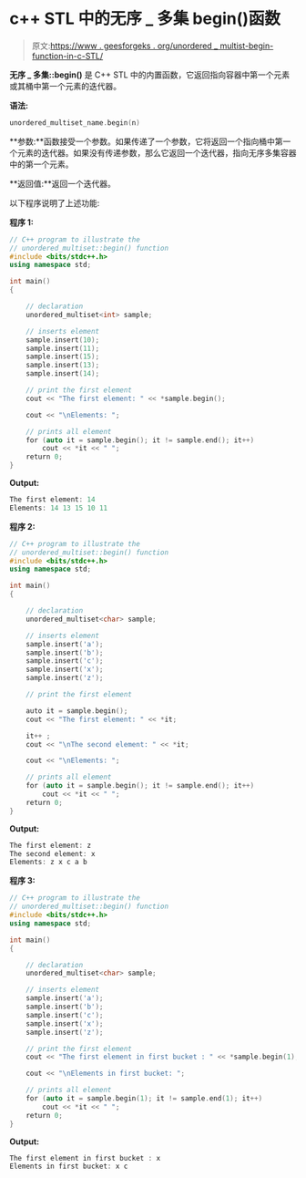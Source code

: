 # c++ STL 中的无序 _ 多集 begin()函数

> 原文:[https://www . geesforgeks . org/unordered _ multist-begin-function-in-c-STL/](https://www.geeksforgeeks.org/unordered_multiset-begin-function-in-c-stl/)

**无序 _ 多集::begin()** 是 C++ STL 中的内置函数，它返回指向容器中第一个元素或其桶中第一个元素的迭代器。

**语法:**

```cpp
unordered_multiset_name.begin(n)
```

**参数:**函数接受一个参数。如果传递了一个参数，它将返回一个指向桶中第一个元素的迭代器。如果没有传递参数，那么它返回一个迭代器，指向无序多集容器中的第一个元素。

**返回值:**返回一个迭代器。

以下程序说明了上述功能:

**程序 1:**

```cpp
// C++ program to illustrate the
// unordered_multiset::begin() function
#include <bits/stdc++.h>
using namespace std;

int main()
{

    // declaration
    unordered_multiset<int> sample;

    // inserts element
    sample.insert(10);
    sample.insert(11);
    sample.insert(15);
    sample.insert(13);
    sample.insert(14);

    // print the first element
    cout << "The first element: " << *sample.begin();

    cout << "\nElements: ";

    // prints all element
    for (auto it = sample.begin(); it != sample.end(); it++)
        cout << *it << " ";
    return 0;
}
```

**Output:**

```cpp
The first element: 14
Elements: 14 13 15 10 11

```

**程序 2:**

```cpp
// C++ program to illustrate the
// unordered_multiset::begin() function
#include <bits/stdc++.h>
using namespace std;

int main()
{

    // declaration
    unordered_multiset<char> sample;

    // inserts element
    sample.insert('a');
    sample.insert('b');
    sample.insert('c');
    sample.insert('x');
    sample.insert('z');

    // print the first element

    auto it = sample.begin();
    cout << "The first element: " << *it;

    it++ ;
    cout << "\nThe second element: " << *it;

    cout << "\nElements: ";

    // prints all element
    for (auto it = sample.begin(); it != sample.end(); it++)
        cout << *it << " ";
    return 0;
}
```

**Output:**

```cpp
The first element: z
The second element: x
Elements: z x c a b

```

**程序 3:**

```cpp
// C++ program to illustrate the
// unordered_multiset::begin() function
#include <bits/stdc++.h>
using namespace std;

int main()
{

    // declaration
    unordered_multiset<char> sample;

    // inserts element
    sample.insert('a');
    sample.insert('b');
    sample.insert('c');
    sample.insert('x');
    sample.insert('z');

    // print the first element
    cout << "The first element in first bucket : " << *sample.begin(1);

    cout << "\nElements in first bucket: ";

    // prints all element
    for (auto it = sample.begin(1); it != sample.end(1); it++)
        cout << *it << " ";
    return 0;
}
```

**Output:**

```cpp
The first element in first bucket : x
Elements in first bucket: x c

```